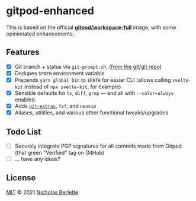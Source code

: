 # gitpod-enhanced

This is based on the official [**gitpod/workspace-full**](https://hub.docker.com/r/gitpod/workspace-full) image, with some opinionated enhancements:

## Features

- [x] Git branch + status via `git-prompt.sh`, ([from the git/git repo](https://github.com/git/git/raw/master/contrib/completion/git-prompt.sh))
- [x] Dedupes `$PATH` environment variable
- [x] Prepends `yarn global bin` to `$PATH` for easier CLI (allows calling `svelte-kit` instead of `npx svelte-kit`, for example)
- [x] Sensible defaults for `ls`, `diff`, `grep` — and all with `--color=always` enabled.
- [x] Adds [`git-extras`](https://github.com/tj/git-extras), `fzf`, and `neovim`
- [x] Aliases, utilities, and various other functional tweaks/upgrades

## Todo List

- [ ] Securely integrate PGP signatures for all commits made from Gitpod (that green "Verified" tag on GitHub)
- [ ] ... have any ideas?

## License

[MIT](https://mit-license.org) © 2021 [Nicholas Berlette](https://github.com/nberlette)
